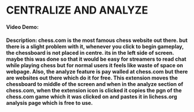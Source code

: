 # CENTRALIZE AND ANALYZE
#### Video Demo: 
#### Description: chess.com is the most famous chess website out there. but there is a slight problem with it, whenever you click to begin gameplay, the chessboard is not placed in centre. its in the left side of screen. maybe this was done so that it would be easy for streamers to read chat while playing chess but for normal users it feels like waste of space on webpage. Also, the analyze feature is pay walled at chess.com but there are websites out there which do it for free. This extension moves the chessboard to  middle of the screen and when in the analyze section of chess.com, when the extension icon is clicked it copies the pgn of the chess.com game which it was clicked on and pastes it in lichess.org analysis page which is free to use. 

